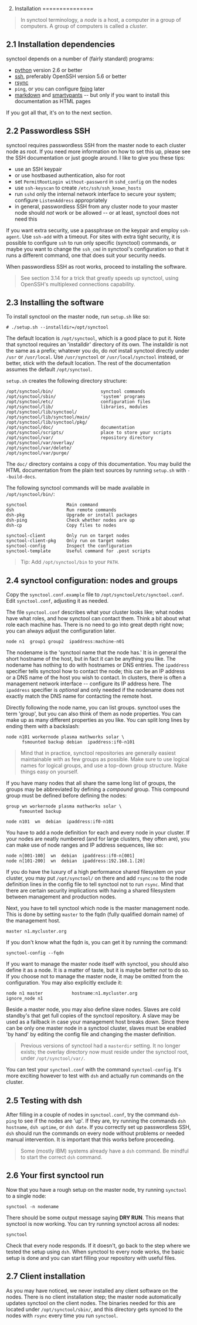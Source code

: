 2. Installation
===============
> In synctool terminology, a _node_ is a host, a computer in a group
> of computers. A group of computers is called a _cluster_.


2.1 Installation dependencies
-----------------------------
synctool depends on a number of (fairly standard) programs:

* [python][1] version 2.6 or better
* [ssh][2], preferably OpenSSH version 5.6 or better
* [rsync][3]
* `ping`, or you can configure [fping][4] later
* [markdown][5] and [smartypants][6] -- but only if you want to install
this documentation as HTML pages

[1]: http://www.python.org/download/
[2]: http://openssh.org/portable.html
[3]: http://rsync.samba.org/
[4]: http://fping.org/
[5]: http://daringfireball.net/projects/markdown/
[6]: http://daringfireball.net/projects/smartypants/

If you got all that, it's on to the next section.


2.2 Passwordless SSH
--------------------
synctool requires passwordless SSH from the master node to each cluster node
as root. If you need more information on how to set this up, please see the
SSH documentation or just google around. I like to give you these tips:

* use an SSH keypair
* or use hostbased authentication, also for root
* set `PermitRootLogin without-password` in `sshd_config` on the nodes
* use `ssh-keyscan` to create `/etc/ssh/ssh_known_hosts`
* run `sshd` only the internal network interface to secure your system;
  configure `ListenAddress` appropriately
* in general, passwordless SSH from any cluster node to your master node
  should _not_ work or be allowed -- or at least, synctool does not need this

If you want extra security, use a passphrase on the keypair and employ
`ssh-agent`. Use `ssh-add` with a timeout.
For sites with extra tight security, it is possible to configure `ssh` to
run only specific (synctool) commands, or maybe you want to change
the `ssh_cmd` in synctool's configuration so that it runs a different command,
one that does suit your security needs.

When passwordless SSH as root works, proceed to installing the software.

> See section 3.14 for a trick that greatly speeds up synctool, using
> OpenSSH's multiplexed connections capability.


2.3 Installing the software
---------------------------
To install synctool on the master node, run `setup.sh` like so:

    # ./setup.sh --installdir=/opt/synctool

The default location is `/opt/synctool`, which is a good place to put it.
Note that synctool requires an 'installdir' directory of its own. The
installdir is not the same as a prefix; whatever you do, do *not* install
synctool directly under `/usr` or `/usr/local`. Use `/usr/synctool` or
`/usr/local/synctool` instead, or better, stick with the default location.
The rest of the documentation assumes the default `/opt/synctool`.

`setup.sh` creates the following directory structure:

    /opt/synctool/bin/                  synctool commands
    /opt/synctool/sbin/                 'system' programs
    /opt/synctool/etc/                  configuration files
    /opt/synctool/lib/                  libraries, modules
    /opt/synctool/lib/synctool/
    /opt/synctool/lib/synctool/main/
    /opt/synctool/lib/synctool/pkg/
    /opt/synctool/doc/                  documentation
    /opt/synctool/scripts/              place to store your scripts
    /opt/synctool/var/                  repository directory
    /opt/synctool/var/overlay/
    /opt/synctool/var/delete/
    /opt/synctool/var/purge/

The `doc/` directory contains a copy of this documentation.
You may build the HTML documentation from the plain text sources
by running `setup.sh` with `--build-docs`.

The following synctool commands will be made available in
`/opt/synctool/bin/`:

    synctool               Main command
    dsh                    Run remote commands
    dsh-pkg                Upgrade or install packages
    dsh-ping               Check whether nodes are up
    dsh-cp                 Copy files to nodes

    synctool-client        Only run on target nodes
    synctool-client-pkg    Only run on target nodes
    synctool-config        Inspect the configuration
    synctool-template      Useful command for .post scripts

> Tip: Add `/opt/synctool/bin` to your `PATH`.


2.4 synctool configuration: nodes and groups
--------------------------------------------
Copy the `synctool.conf.example` file to `/opt/synctool/etc/synctool.conf`.
Edit `synctool.conf`, adjusting it as needed.

The file `synctool.conf` describes what your cluster looks like;
what nodes have what roles, and how synctool can contact them.
Think a bit about what role each machine has. There is no need to go into
great depth right now; you can always adjust the configuration later.

    node n1  group1 group2  ipaddress:machine-n01

The nodename is the 'synctool name that the node has.' It is in general the
short hostname of the host, but in fact it can be anything you like.
The nodename has nothing to do with hostnames or DNS entries.
The `ipaddress` specifier tells synctool how to contact the node; this can be
an IP address or a DNS name of the host you wish to contact. In clusters,
there is often a management network interface -- configure its IP address
here. The `ipaddress` specifier is _optional_ and only needed if the nodename
does not exactly match the DNS name for contacting the remote host.

Directly following the node name, you can list groups. synctool uses the
term 'group', but you can also think of them as node properties. You can make
up as many different properties as you like. You can split long lines by
ending them with a backslash:

    node n101 workernode plasma mathworks solar \
          fsmounted backup debian  ipaddress:if0-n101

> Mind that in practice, synctool repositories are generally easiest
> maintainable with as few groups as possible. Make sure to use
> logical names for logical groups, and use a top-down group structure.
> Make things easy on yourself.

If you have many nodes that all share the same long list of groups, the
groups may be abbreviated by defining a _compound_ group. This compound
group must be defined before defining the nodes:

    group wn workernode plasma mathworks solar \
         fsmounted backup

    node n101  wn  debian  ipaddress:if0-n101

You have to add a node definition for each and every node in your cluster.
If your nodes are neatly numbered (and for large clusters, they often are),
you can make use of node ranges and IP address sequences, like so:

    node n[001-100]  wn  debian  ipaddress:if0-n[001]
    node n[101-200]  wn  debian  ipaddress:192.168.1.[20]

If you do have the luxury of a high performance shared filesystem on your
cluster, you may put `/opt/synctool/` on there and add `rsync:no` to the node
definition lines in the config file to tell synctool not to run `rsync`.
Mind that there are certain security implications with having a shared
filesystem between management and production nodes.

Next, you have to tell synctool which node is the master management node.
This is done by setting `master` to the fqdn (fully qualified domain name)
of the management host.

    master n1.mycluster.org

If you don't know what the fqdn is, you can get it by running the command:

    synctool-config --fqdn

If you want to manage the master node itself with synctool, you should also
define it as a node. It is a matter of taste, but it is maybe better _not_
to do so. If you choose not to manage the master node, it may be omitted
from the configuration. You may also explicitly exclude it:

    node n1 master           hostname:n1.mycluster.org
    ignore_node n1

Beside a master node, you may also define slave nodes.
Slaves are cold standby's that get full copies of the synctool repository.
A slave may be used as a failback in case your management host breaks down.
Since there can be only one master node in a synctool cluster, slaves must
be enabled 'by hand' by editing the config file and changing the master
definition.

> Previous versions of synctool had a `masterdir` setting.
> It no longer exists; the overlay directory now must reside under
> the synctool root, under `/opt/synctool/var/`.

You can test your `synctool.conf` with the command `synctool-config`.
It's more exciting however to test with `dsh` and actually run commands
on the cluster.


2.5 Testing with dsh
--------------------
After filling in a couple of nodes in `synctool.conf`, try the command
`dsh-ping` to see if the nodes are 'up'. If they are, try running the
commands `dsh hostname`, `dsh uptime`, or `dsh date`.
If you correctly set up passwordless SSH, `dsh` should run the commands on
every node without problems or needed manual intervention. It is important
that this works before proceeding.

> Some (mostly IBM) systems already have a `dsh` command.
> Be mindful to start the correct `dsh` command.


2.6 Your first synctool run
---------------------------
Now that you have a rough setup on the master node, try running `synctool`
to a single node:

    synctool -n nodename

There should be some output message saying **DRY RUN**.
This means that synctool is now working. You can try running synctool across
all nodes:

    synctool

Check that every node responds. If it doesn't, go back to the step where
we tested the setup using `dsh`.
When synctool to every node works, the basic setup is done and you can start
filling your repository with useful files.


2.7 Client installation
-----------------------
As you may have noticed, we never installed any client software on the nodes.
There is no client installation step; the master node automatically
updates synctool on the client nodes. The binaries needed for this are
located under `/opt/synctool/sbin/`, and this directory gets synced to the
nodes with `rsync` every time you run `synctool`.
